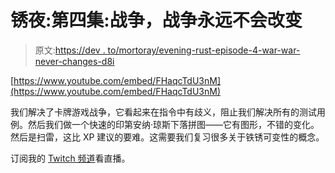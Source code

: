 # 锈夜:第四集:战争，战争永远不会改变

> 原文:[https://dev . to/mortoray/evening-rust-episode-4-war-war-never-changes-d8i](https://dev.to/mortoray/evening-rust-episode-4-war-war-never-changes-d8i)

[https://www.youtube.com/embed/FHaqcTdU3nM](https://www.youtube.com/embed/FHaqcTdU3nM)

我们解决了卡牌游戏战争，它看起来在指令中有歧义，阻止我们解决所有的测试用例。然后我们做一个快速的印第安纳·琼斯下落拼图——它有图形，不错的变化。然后是扫雷，这比 XP 建议的要难。这需要我们复习很多关于铁锈可变性的概念。

订阅我的 [Twitch 频道](https://www.twitch.tv/mortoray)看直播。